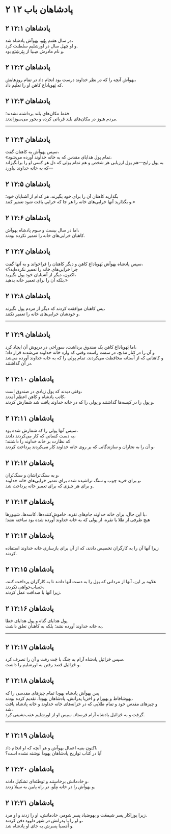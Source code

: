 # ۲ پادشاهان باب ۱۲

## ۲ پادشاهان ۱۲:۱

در سال هفتم یِهُو، یهوآش پادشاه شد،  
و او چهل سال در اورشلیم سلطنت کرد.  
و نام مادرش صِبیا از بِئِرشِبَع بود.

## ۲ پادشاهان ۱۲:۲

یهوآش آنچه را که در نظر خداوند درست بود انجام داد در تمام روزهایش،  
که یَهویاداع کاهن او را تعلیم داد.

## ۲ پادشاهان ۱۲:۳

فقط مکان‌های بلند برداشته نشدند؛  
مردم هنوز در مکان‌های بلند قربانی کرده و بخور می‌سوزاندند.

---

## ۲ پادشاهان ۱۲:۴

سپس یهوآش به کاهنان گفت،  
«تمام پول هدایای مقدس که به خانه خداوند آورده می‌شود،  
به پول رایج—هم پول ارزیابی هر شخص و هم تمام پولی که دل هر کسی او را برانگیزاند که به خانه خداوند بیاورد—

## ۲ پادشاهان ۱۲:۵

بگذارید کاهنان آن را برای خود بگیرند، هر کدام از آشنایان خود؛  
و بگذارید آنها خرابی‌های خانه را هر جا که خرابی یافت شود تعمیر کنند.»

## ۲ پادشاهان ۱۲:۶

اما در سال بیست و سوم پادشاه یهوآش،  
کاهنان خرابی‌های خانه را تعمیر نکرده بودند.

## ۲ پادشاهان ۱۲:۷

سپس پادشاه یهوآش یَهویاداع کاهن و دیگر کاهنان را فراخواند و به آنها گفت،  
«چرا خرابی‌های خانه را تعمیر نکرده‌اید؟  
اکنون، دیگر از آشنایان خود پول نگیرید،  
بلکه آن را برای تعمیر خانه بدهید.»

## ۲ پادشاهان ۱۲:۸

پس کاهنان موافقت کردند که دیگر از مردم پول نگیرند،  
و خودشان خرابی‌های خانه را تعمیر نکنند.

---

## ۲ پادشاهان ۱۲:۹

اما یَهویاداع کاهن یک صندوق برداشت، سوراخی در درپوش آن ایجاد کرد،  
و آن را در کنار مذبح، در سمت راست وقتی که وارد خانه خداوند می‌شدند قرار داد؛  
و کاهنانی که از آستانه محافظت می‌کردند، تمام پولی را که به خانه خداوند آورده می‌شد در آن گذاشتند.

## ۲ پادشاهان ۱۲:۱۰

وقتی دیدند که پول زیادی در صندوق است،  
کاتب پادشاه و کاهن اعظم آمدند،  
و پول را در کیسه‌ها گذاشتند و پولی را که در خانه خداوند یافت شد شمارش کردند.

## ۲ پادشاهان ۱۲:۱۱

سپس آنها پولی را که شمارش شده بود،  
به دست کسانی که کار می‌کردند دادند،  
که نظارت بر خانه خداوند را داشتند؛  
و آن را به نجاران و سازندگانی که بر روی خانه خداوند کار می‌کردند پرداخت کردند،

## ۲ پادشاهان ۱۲:۱۲

و به سنگ‌تراشان و سنگ‌بُران،  
و برای خرید چوب و سنگ تراشیده شده برای تعمیر خرابی‌های خانه خداوند،  
و برای هر چیزی که برای تعمیر خانه پرداخت شد.

## ۲ پادشاهان ۱۲:۱۳

با این حال، برای خانه خداوند جام‌های نقره، خاموش‌کننده‌ها، کاسه‌ها، شیپورها،  
هیچ ظرفی از طلا یا نقره، از پولی که به خانه خداوند آورده شده بود ساخته نشد؛

## ۲ پادشاهان ۱۲:۱۴

زیرا آنها آن را به کارگران تخصیص دادند، که از آن برای بازسازی خانه خداوند استفاده کردند.

## ۲ پادشاهان ۱۲:۱۵

علاوه بر این، آنها از مردانی که پول را به دست آنها دادند تا به کارگران پرداخت کنند، حساب‌خواهی نکردند،  
زیرا آنها با صداقت عمل کردند.

## ۲ پادشاهان ۱۲:۱۶

پول هدایای گناه و پول هدایای خطا  
به خانه خداوند آورده نشد؛ بلکه به کاهنان تعلق داشت.

---

## ۲ پادشاهان ۱۲:۱۷

سپس حَزائیل پادشاه آرام به جنگ با جَت رفت و آن را تصرف کرد،  
و حَزائیل قصد رفتن به اورشلیم را داشت.

## ۲ پادشاهان ۱۲:۱۸

پس یهوآش پادشاه یهودا تمام چیزهای مقدسی را که  
یهوشافاط و یهورام و اخزیا پدرانش، پادشاهان یهودا، تقدیم کرده بودند،  
و چیزهای مقدس خود و تمام طلایی که در خزانه‌های خانه خداوند و خانه پادشاه یافت شد،  
گرفت و به حَزائیل پادشاه آرام فرستاد. سپس او از اورشلیم عقب‌نشینی کرد.

---

## ۲ پادشاهان ۱۲:۱۹

اکنون بقیه اعمال یهوآش و هر آنچه که او انجام داد،  
آیا در کتاب تواریخ پادشاهان یهودا نوشته نشده است؟

## ۲ پادشاهان ۱۲:۲۰

و خادمانش برخاستند و توطئه‌ای تشکیل دادند،  
و یهوآش را در خانه مِلّو، در راه پایین به سیلا زدند.

## ۲ پادشاهان ۱۲:۲۱

زیرا یوزاکار پسر شیمعَت و یهوصَباد پسر شومر، خادمانش، او را زدند و او مرد.  
و او را با پدرانش در شهر داوود دفن کردند،  
و اَمَصیا پسرش به جای او پادشاه شد.
